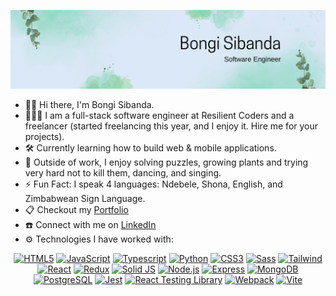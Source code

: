 ![Header](./git-header.png)
- 👋🏾 Hi there, I'm Bongi Sibanda. 
- 👩🏾‍💻 I am a full-stack software engineer at Resilient Coders and a freelancer (started freelancing this year, and I enjoy it. Hire me for your projects).
- 🛠️ Currently learning how to build web & mobile applications. 
- 🌱 Outside of work, I enjoy solving puzzles, growing plants and trying very hard not to kill them, dancing, and singing. 
- ⚡ Fun Fact: I speak 4 languages: Ndebele, Shona, English, and Zimbabwean Sign Language.
- 📋 Checkout my <a href="https://bongisiba.netlify.app/">Portfolio</a>
- ☎️ Connect with me on <a href="https://www.linkedin.com/in/bongi-sibanda">LinkedIn</a>
- ⚙️ Technologies I have worked with: 
<div align='center'>

 [![HTML5](https://img.shields.io/badge/HTML-fb8f67?style=flat-square&logo=HTML5&logoColor=fdfffc)](https://html.com/)  [![JavaScript](https://img.shields.io/badge/JavaScript-172121?style=flat-square&logo=javascript)](https://www.javascript.com/) [![Typescript](https://img.shields.io/badge/Typescript-6290c3?style=flat-square&logo=Typescript&logoColor=1d3354)](https://www.typescriptlang.org/) [![Python](https://img.shields.io/badge/Python-ffdf80?style=flat-square&logo=python&logoColor=306998)](https://www.python.org/) [![CSS3](https://img.shields.io/badge/CSS3-2ea3f2?style=flat-square&logo=css3&logoColor=fff)](https://developer.mozilla.org/en-US/docs/Web/CSS) [![Sass](https://img.shields.io/badge/Sass-cc6699?style=flat-square&logo=Sass&logoColor=fff)](https://sass-lang.com/) [![Tailwind](https://img.shields.io/badge/Tailwind_CSS-797a9e?style=flat-square&logo=Tailwind%20CSS&logoColor=84d2f6)](https://tailwindcss.com/) [![React](https://img.shields.io/badge/React-61DAFB?style=flat-square&logo=React&logoColor=20232a)](https://react.dev/) [![Redux](https://img.shields.io/badge/Redux-764ABC?style=flat-square&logo=Redux&logoColor=fff)](https://redux.js.org/)  [![Solid JS](https://img.shields.io/badge/Solid_JS-335c81?style=flat-square&logo=Solid&logoColor=65afff)](https://www.solidjs.com/) [![Node.js](https://img.shields.io/badge/Node.js-3c873a?style=flat-square&logo=Node.js&logoColor=fff)](https://nodejs.org/) [![Express](https://img.shields.io/badge/Express-000?style=flat-square&logo=express&logoColor=fff)](https://expressjs.com/) [![MongoDB](https://img.shields.io/badge/MongoDB-47a248?style=flat-square&logo=mongodb&logoColor=fff)](https://www.mongodb.com/) [![PostgreSQL](https://img.shields.io/badge/PostgreSQL-336791?style=flat-square&logo=PostgreSQL&logoColor=fff)](https://www.postgresql.org/) [![Jest](https://img.shields.io/badge/Jest-571f4e?style=flat-square&logo=Jest&logoColor=e7e5df)](https://jestjs.io/) [![React Testing Library](https://img.shields.io/badge/React_Testing_Library-990000?style=flat-square&logo=TestingLibrary&logoColor=fff)](https://testing-library.com/) [![Webpack](https://img.shields.io/badge/Webpack-1c78c0?style=flat-square&logo=Webpack&logoColor=fff)](https://webpack.js.org/) [![Vite](https://img.shields.io/badge/Vite-f7ee7f?style=flat-square&logo=Vite&logoColor=7f2ccb)](https://vitejs.dev/)  

</div>





